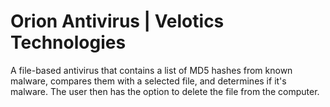 # Orion Antivirus | Velotics Technologies
A file-based antivirus that contains a list of MD5 hashes from known malware, compares them with a selected file, and determines if it's malware. The user then has the option to delete the file from the computer.
